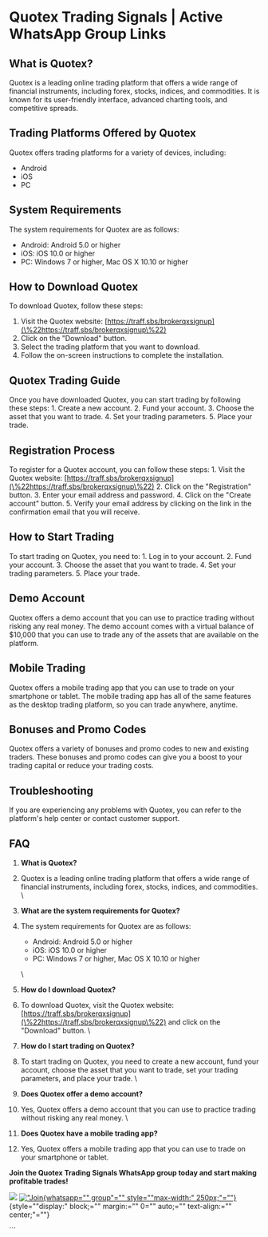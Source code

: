 # Quotex Trading Signals \| Active WhatsApp Group Links

## What is Quotex?

Quotex is a leading online trading platform that offers a wide range of
financial instruments, including forex, stocks, indices, and
commodities. It is known for its user-friendly interface, advanced
charting tools, and competitive spreads.

## Trading Platforms Offered by Quotex

Quotex offers trading platforms for a variety of devices, including:

-   Android
-   iOS
-   PC

## System Requirements

The system requirements for Quotex are as follows:

-   Android: Android 5.0 or higher
-   iOS: iOS 10.0 or higher
-   PC: Windows 7 or higher, Mac OS X 10.10 or higher

## How to Download Quotex

To download Quotex, follow these steps:

1.  Visit the Quotex website:
    [https://traff.sbs/brokerqxsignup](\%22https://traff.sbs/brokerqxsignup\%22)
2.  Click on the "Download" button.
3.  Select the trading platform that you want to download.
4.  Follow the on-screen instructions to complete the installation.

## Quotex Trading Guide

Once you have downloaded Quotex, you can start trading by following
these steps: 1. Create a new account. 2. Fund your account. 3. Choose
the asset that you want to trade. 4. Set your trading parameters. 5.
Place your trade.

## Registration Process

To register for a Quotex account, you can follow these steps: 1. Visit
the Quotex website:
[https://traff.sbs/brokerqxsignup](\%22https://traff.sbs/brokerqxsignup\%22)
2. Click on the "Registration" button. 3. Enter your email address
and password. 4. Click on the "Create account" button. 5. Verify
your email address by clicking on the link in the confirmation email
that you will receive.

## How to Start Trading

To start trading on Quotex, you need to: 1. Log in to your account. 2.
Fund your account. 3. Choose the asset that you want to trade. 4. Set
your trading parameters. 5. Place your trade.

## Demo Account

Quotex offers a demo account that you can use to practice trading
without risking any real money. The demo account comes with a virtual
balance of \$10,000 that you can use to trade any of the assets that are
available on the platform.

## Mobile Trading

Quotex offers a mobile trading app that you can use to trade on your
smartphone or tablet. The mobile trading app has all of the same
features as the desktop trading platform, so you can trade anywhere,
anytime.

## Bonuses and Promo Codes

Quotex offers a variety of bonuses and promo codes to new and existing
traders. These bonuses and promo codes can give you a boost to your
trading capital or reduce your trading costs.

## Troubleshooting

If you are experiencing any problems with Quotex, you can refer to the
platform\'s help center or contact customer support.

## FAQ

1.  **What is Quotex?**
2.  Quotex is a leading online trading platform that offers a wide range
    of financial instruments, including forex, stocks, indices, and
    commodities.
    \
3.  **What are the system requirements for Quotex?**
4.  The system requirements for Quotex are as follows:
    -   Android: Android 5.0 or higher
    -   iOS: iOS 10.0 or higher
    -   PC: Windows 7 or higher, Mac OS X 10.10 or higher

    \
5.  **How do I download Quotex?**
6.  To download Quotex, visit the Quotex website:
    [https://traff.sbs/brokerqxsignup](\%22https://traff.sbs/brokerqxsignup\%22)
    and click on the "Download" button.
    \
7.  **How do I start trading on Quotex?**
8.  To start trading on Quotex, you need to create a new account, fund
    your account, choose the asset that you want to trade, set your
    trading parameters, and place your trade.
    \
9.  **Does Quotex offer a demo account?**
10. Yes, Quotex offers a demo account that you can use to practice
    trading without risking any real money.
    \
11. **Does Quotex have a mobile trading app?**
12. Yes, Quotex offers a mobile trading app that you can use to trade on
    your smartphone or tablet.

**Join the Quotex Trading Signals WhatsApp group today and start making
profitable trades!**

[![](https://static.quotex.io/files/11_en/300_250.jpg)](https://traff.sbs/brokerqxlid)
[!["Join](\%22join-whatsapp-group.png\%22){whatsapp="" group"=""
style=""max-width:"
250px;"=""}](\%22https://traff.sbs/brokerqxsignup\%22){style=""display:"
block;="" margin:="" 0="" auto;="" text-align:="" center;"=""}

\`\`\`

